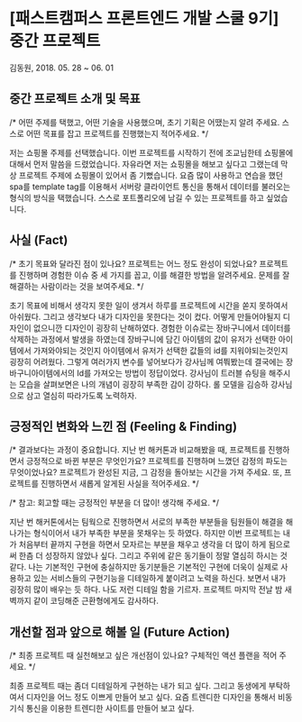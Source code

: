 # [패스트캠퍼스 프론트엔드 개발 스쿨 9기] 중간 프로젝트

김동원, 2018. 05. 28 ~ 06. 01

## 중간 프로젝트 소개 및 목표

/* 어떤 주제를 택했고, 어떤 기술을 사용했으며, 초기 기획은 어땠는지 알려 주세요. 스스로 어떤 목표를 잡고 프로젝트를 진행했는지 적어주세요. */

저는 쇼핑몰 주제를 선택했습니다. 이번 프로젝트를 시작하기 전에 조교님한테 쇼핑몰에 대해서 먼저 말씀을 드렸었습니다. 자유라면 저는 쇼핑몰을 해보고 싶다고 그랬는데 막상 프로젝트 주제에 쇼핑몰이 있어서 좀 기뻤습니다. 요즘 많이 사용하고 연습을 했던 spa를 template tag를 이용해서 서버랑 클라이언트 통신을 통해서 데이터를 불러오는 형식의 방식을 택했습니다. 스스로 포트폴리오에 남길 수 있는 프로젝트를 하고 싶었습니다.

## 사실 (Fact)

/* 초기 목표와 달라진 점이 있나요? 프로젝트는 어느 정도 완성이 되었나요? 프로젝트를 진행하며 경험한 이슈 중 세 가지를 꼽고, 이를 해결한 방법을 알려주세요. 문제를 잘 해결하는 사람이라는 것을 보여주세요. */

초기 목표에 비해서 생각지 못한 일이 생겨서 하루를 프로젝트에 시간을 쏟지 못하여서 아쉬웠다. 그리고 생각보다 내가 디자인을 못한다는 것이 컸다. 어떻게 만들어야될지 디자인이 없으니깐 디자인이 굉장히 난해하였다. 경험한 이슈로는 장바구니에서 데이터를 삭제하는 과정에서 발생을 하였는데 장바구니에 담긴 아이템의 값이 유저가 선택한 아이템에서 가져와야되는 것인지 아이템에서 유저가 선택한 값들의 id를 지워야되는것인지 굉장히 어려웠다. 그렇게 여러가지 변수를 넣어보다가 강사님께 여쭤봤는데 결국에는 장바구니아이템에서의 Id를 가져오는 방법이 정답이었다. 강사님이 트러블 슈팅을 해주시는 모습을 살펴보면은 나의 개념이 굉장히 부족한 감이 강하다. 롤 모델을 김승하 강사님으로 삼고 열심히 따라가도록 노력하자.

## 긍정적인 변화와 느낀 점 (Feeling & Finding)

/* 결과보다는 과정이 중요합니다. 지난 번 해커톤과 비교해봤을 때, 프로젝트를 진행하면서 긍정적으로 바뀐 부분은 무엇인가요? 프로젝트를 진행하며 느꼈던 감정의 파도는 무엇이었나요? 프로젝트가 완성된 지금, 그 감정을 돌아보는 시간을 가져 주세요. 또, 프로젝트를 진행하면서 새롭게 알게된 사실을 적어주세요.  */

/* 참고: 회고할 때는 긍정적인 부분을 더 많이! 생각해 주세요. */

지난 번 해커톤에서는 팀웍으로 진행하면서 서로의 부족한 부분들을 팀원들이 해결을 해나가는 형식이어서 내가 부족한 부분을 못채우는 듯 하였다. 하지만 이번 프로젝트는 내가 처음부터 끝까지 구현을 하면서 모자르는 부분을 채우고 생각을 더 많이 하게 됨으로써 한츰 더 성장하지 않았나 싶다. 그리고 주위에 같은 동기들이 정말 열심히 하시는 것 같다. 나는 기본적인 구현에 충실하지만 동기분들은 기본적인 구현에 더욱이 실제로 사용하고 있는 서비스들의 구현기능을 디테일하게 붙이려고 노력을 하신다. 보면서 내가 굉장히 많이 배우는 듯 하다. 나도 저런 디테일 함을 기르자. 프로젝트 마지막 전날 밤 새벽까지 같이 코딩해준 근환형에게도 감사하다.

## 개선할 점과 앞으로 해볼 일 (Future Action)

/* 최종 프로젝트 때 실천해보고 싶은 개선점이 있나요? 구체적인 액션 플랜을 적어 주세요. */

최종 프로젝트 때는 좀더 디테일하게 구현하는 내가 되고 싶다. 그리고 동생에게 부탁하여서 디자인을 어느 정도 이쁘게 만들어 보고 싶다. 요즘 트렌디한 디자인을 통해서 비동기식 통신을 이용한 트렌디한 사이트를 만들어 보고 싶다.